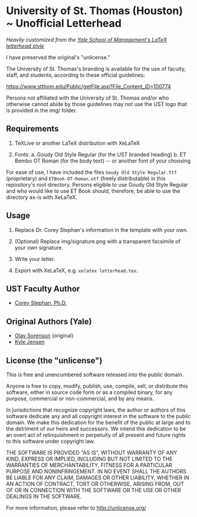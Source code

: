 # University of St. Thomas (Houston) ~ Unofficial Letterhead

*Heavily customized from the [Yale School of Management's LaTeX letterhead style](https://github.com/kljensen/yale-som-letterhead)*

I have preserved the original's "unlicense."

The University of St. Thomas's branding is available for the 
use of faculty, staff, and students,
according to these official guidelines:

https://www.stthom.edu/Public/getFile.asp?File_Content_ID=100774

Persons not affiliated with the University of St. Thomas and/or
who otherwise cannot abide by those guidelines may *not*
use the UST logo that is provided in the img/ folder.

## Requirements

1. TeXLive or another LaTeX distribution with XeLaTeX

2. Fonts:
a. Goudy Old Style Regular (for the UST branded heading)
b. ET Bembo OT Roman (for the body text) -- or another font of your choosing

For ease of use, I have included the files `Goudy Old Style Regular.ttf`
(proprietary) and `ETBook-OT-Roman.otf` (freely distributable) 
in this repository's root directory. Persons eligible to use
Goudy Old Style Regular and who would like to use ET Book
should, therefore, be able to use the directory as-is with XeLaTeX.

## Usage

1. Replace Dr. Corey Stephan's information in the template with your own.

2. (Optional) Replace img/signature.png with a transparent facsimile of your own signature.

3. Write your letter.

4. Export with XeLaTeX, e.g. `xelatex letterhead.tex`.

## UST Faculty Author
* [Corey Stephan, Ph.D.](https://www.coreystephan.com)

## Original Authors (Yale)
* [Olav Sorenson](http://som.yale.edu/olav-sorenson) (original)
* [Kyle Jensen](https://github.com/kljensen)

## License (the "unlicense")

This is free and unencumbered software released into the public domain.

Anyone is free to copy, modify, publish, use, compile, sell, or
distribute this software, either in source code form or as a compiled
binary, for any purpose, commercial or non-commercial, and by any
means.

In jurisdictions that recognize copyright laws, the author or authors
of this software dedicate any and all copyright interest in the
software to the public domain. We make this dedication for the benefit
of the public at large and to the detriment of our heirs and
successors. We intend this dedication to be an overt act of
relinquishment in perpetuity of all present and future rights to this
software under copyright law.

THE SOFTWARE IS PROVIDED "AS IS", WITHOUT WARRANTY OF ANY KIND,
EXPRESS OR IMPLIED, INCLUDING BUT NOT LIMITED TO THE WARRANTIES OF
MERCHANTABILITY, FITNESS FOR A PARTICULAR PURPOSE AND NONINFRINGEMENT.
IN NO EVENT SHALL THE AUTHORS BE LIABLE FOR ANY CLAIM, DAMAGES OR
OTHER LIABILITY, WHETHER IN AN ACTION OF CONTRACT, TORT OR OTHERWISE,
ARISING FROM, OUT OF OR IN CONNECTION WITH THE SOFTWARE OR THE USE OR
OTHER DEALINGS IN THE SOFTWARE.

For more information, please refer to <http://unlicense.org/>
